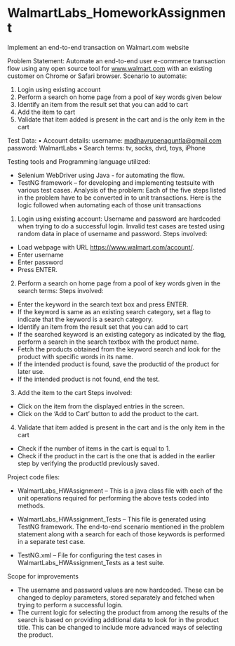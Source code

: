 # WalmartLabs_HomeworkAssignment
Implement an end-to-end transaction on Walmart.com website

Problem Statement:
Automate an end-to-end user e-commerce transaction flow using any open source tool for www.walmart.com with an existing customer on Chrome or Safari browser.
Scenario to automate:
1. Login using existing account
2. Perform a search on home page from a pool of key words given below
3. Identify an item from the result set that you can add to cart
4. Add the item to cart
5. Validate that item added is present in the cart and is the only item in the cart

Test Data:
• Account details: username: madhavrupenaguntla@gmail.com
		    password: WalmartLabs
• Search terms:  tv, socks, dvd, toys, iPhone

Testing tools and Programming language utilized: 
* Selenium WebDriver using Java - for automating the flow.
* TestNG framework – for developing and implementing testsuite with various test cases.
Analysis of the problem:
Each of the five steps listed in the problem have to be converted in to unit transactions.
Here is the logic followed when automating each of those unit transactions
1) Login using existing account: Username and password are hardcoded when trying to do a successful login. Invalid test cases are tested using random data in place of username and password.
Steps involved:
* Load webpage with URL https://www.walmart.com/account/.
* Enter username 
* Enter password
* Press ENTER.

2) Perform a search on home page from a pool of key words given in the search terms:
Steps involved:
* Enter the keyword in the search text box and press ENTER.
* If the keyword is same as an existing search category, set a flag to indicate that the keyword is a search category.
* Identify an item from the result set that you can add to cart
* If the searched keyword is an existing category as indicated by the flag, perform a search in the search textbox with the product name.
* Fetch the products obtained from the keyword search and look for the product with specific words in its name.
* If the intended product is found, save the productid of the product for later use.
* If the intended product is not found, end the test.

3) Add the item to the cart
       Steps involved:
* Click on the item from the displayed entries in the screen.
* Click on the ‘Add to Cart’ button to add the product to the cart.

4) Validate that item added is present in the cart and is the only item in the cart
* Check if the number of items in the cart is equal to 1.
* Check if the product in the cart is the one that is added in the earlier step by verifying the productId previously saved.

Project code files:
* WalmartLabs_HWAssignment –
This is a java class file with each of the unit operations required for performing the above tests coded into methods.

* WalmartLabs_HWAssignment_Tests –
This file is generated using TestNG framework. The end-to-end scenario mentioned in the problem statement along with a search for each of those keywords is performed in a separate test case.

* TestNG.xml – 
File for configuring the test cases in WalmartLabs_HWAssignment_Tests as a test suite.

Scope for improvements
* The username and password values are now hardcoded. These can be changed to deploy parameters, stored separately and fetched when trying to perform a successful login.
* The current logic for selecting the product from among the results of the search is based on providing additional data to look for in the product title. This can be changed to include more advanced ways of selecting the product.
